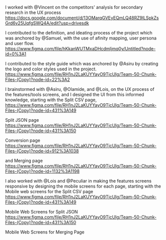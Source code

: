 I worked with @Vincent on the competitors' analysis for secondary research in the UX process https://docs.google.com/document/d/13OMarqGVEyEQmLQ48RZ9lLSpkZsGrd6v25UqfgSWQ4A/edit?usp=drivesdk

I contributed to the definition, and ideating process of the project which was anchored by @Samuel, with the use of afinity mapping, user persona and user flow. https://www.figma.com/file/hKkanWUTMxaDHcdmIjmq0y/Untitled?node-id=0%3A1


I contributed to the style guide which was anchored
by @Asiru by creating the logo and color styles used in the project. https://www.figma.com/file/RH1nJ2LaKUYYayO9TjcUIg/Team-50-Chunk-Files-(Copy)?node-id=22%3A2

I brainstormed with @Asiru, @Olamide, and @Lois, on the UX process of the features/tools screens, and I designed the UI from this informed knowledge, starting with the Split CSV page, https://www.figma.com/file/RH1nJ2LaKUYYayO9TjcUIg/Team-50-Chunk-Files-(Copy)?node-id=431%3A149

Split JSON page https://www.figma.com/file/RH1nJ2LaKUYYayO9TjcUIg/Team-50-Chunk-Files-(Copy)?node-id=431%3A150

Conversion page https://www.figma.com/file/RH1nJ2LaKUYYayO9TjcUIg/Team-50-Chunk-Files-(Copy)?node-id=912%3A1038

and Merging page https://www.figma.com/file/RH1nJ2LaKUYYayO9TjcUIg/Team-50-Chunk-Files-(Copy)?node-id=1132%3A1198

I also worked with @Lois and @Peculiar in making the features screens responsive by designing the mobile screens for each page, starting with the Mobile web screens for the Split CSV page https://www.figma.com/file/RH1nJ2LaKUYYayO9TjcUIg/Team-50-Chunk-Files-(Copy)?node-id=431%3A149 

Mobile Web Screens for Split JSON https://www.figma.com/file/RH1nJ2LaKUYYayO9TjcUIg/Team-50-Chunk-Files-(Copy)?node-id=431%3A150

Mobile Web Screens for Merging Page 

